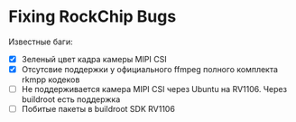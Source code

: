 # Fixing RockChip Bugs

Известные баги:

- [x] Зеленый цвет кадра камеры MIPI CSI
- [x] Отсутсвие поддержки у официального ffmpeg полного комплекта rkmpp кодеков
- [ ] Не поддерживается камера MIPI CSI через Ubuntu на RV1106. Через buildroot есть поддержка
- [ ] Побитые пакеты в buildroot SDK RV1106
